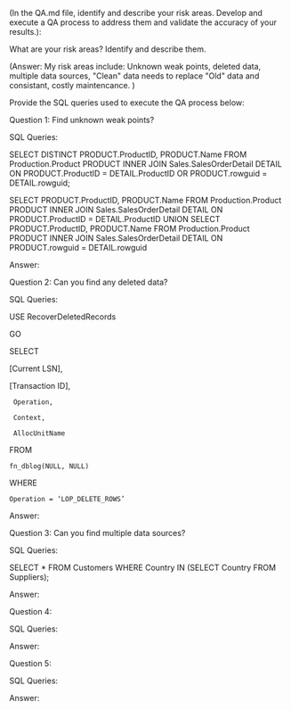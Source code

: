 (In the QA.md file, identify and describe your risk areas. Develop and execute a QA process to address them and validate the accuracy of your results.):

What are your risk areas? Identify and describe them.

(Answer: My risk areas include: Unknown weak points, deleted data, multiple data sources, "Clean" data needs to replace "Old" data and consistant, costly maintencance. )

Provide the SQL queries used to execute the QA process below:


Question 1: Find unknown weak points?

SQL Queries: 

SELECT DISTINCT
	PRODUCT.ProductID,
	PRODUCT.Name
FROM Production.Product PRODUCT
INNER JOIN Sales.SalesOrderDetail DETAIL
ON PRODUCT.ProductID = DETAIL.ProductID
OR PRODUCT.rowguid = DETAIL.rowguid;

SELECT
	PRODUCT.ProductID,
	PRODUCT.Name
FROM Production.Product PRODUCT
INNER JOIN Sales.SalesOrderDetail DETAIL
ON PRODUCT.ProductID = DETAIL.ProductID
UNION
SELECT
	PRODUCT.ProductID,
	PRODUCT.Name
FROM Production.Product PRODUCT
INNER JOIN Sales.SalesOrderDetail DETAIL
ON PRODUCT.rowguid = DETAIL.rowguid

Answer:

Question 2: Can you find any deleted data?

SQL Queries:

USE RecoverDeletedRecords

GO

SELECT

 [Current LSN],   

 [Transaction ID],

     Operation,

     Context,

     AllocUnitName

FROM

    fn_dblog(NULL, NULL)

WHERE

    Operation = ‘LOP_DELETE_ROWS’
    
    

Answer:

Question 3: Can you find multiple data sources?

SQL Queries:

SELECT * FROM Customers
WHERE Country IN (SELECT Country FROM Suppliers);

Answer:

Question 4: 

SQL Queries:


Answer:

Question 5: 

SQL Queries:



Answer:
